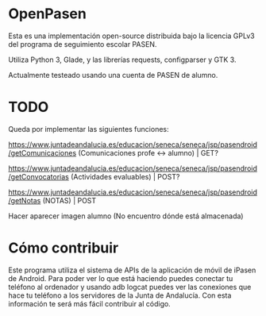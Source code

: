 # OpenPasen

Esta es una implementación open-source distribuida bajo la licencia GPLv3 del programa de seguimiento escolar PASEN.

Utiliza Python 3, Glade, y las librerías requests, configparser y GTK 3.

Actualmente testeado usando una cuenta de PASEN de alumno.

# TODO

Queda por implementar las siguientes funciones:

https://www.juntadeandalucia.es/educacion/seneca/seneca/jsp/pasendroid/getComunicaciones (Comunicaciones profe <-> alumno) | GET?

https://www.juntadeandalucia.es/educacion/seneca/seneca/jsp/pasendroid/getConvocatorias (Actividades evaluables) | POST?

https://www.juntadeandalucia.es/educacion/seneca/seneca/jsp/pasendroid/getNotas (NOTAS) | POST

Hacer aparecer imagen alumno (No encuentro dónde está almacenada)

# Cómo contribuir

Este programa utiliza el sistema de APIs de la aplicación de móvil de iPasen de Android. Para poder ver lo que está haciendo puedes conectar tu teléfono al ordenador y usando adb logcat puedes ver las conexiones que hace tu teléfono a los servidores de la Junta de Andalucía. Con esta información te será más fácil contribuir al código.
